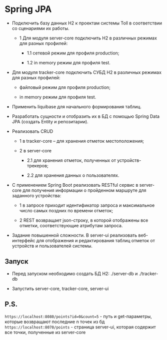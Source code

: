 # Spring JPA

+ Подключить базу данных H2 к проектам системы Toll в соответствии со сценариями их работы.

    + 1 Для модуля server-core подключить H2 в различных режимах для разных профилей:

        + 1.1 сетевой режим для профиля production;

        + 1.2 in memory режим для профиля test.

+ Для модуля tracker-core подключить СУБД H2 в различных режимах для разных профилей:

    + файловый режим для профиля production;

    + in memory режим для профиля test.

+ Применить liquibase для начального формирования таблиц.

+ Разработать сущности и отобразить их в БД с помощью Spring Data JPA (создать Entity и репозитарии).

+ Реализовать CRUD

    + 1 в tracker-core – для хранения отметок местоположения;

    + 2 в server-core

        + 2.1 для хранения отметок, полученных от устройств-трекеров;

        + 2.2 для хранения данных о пользователях.

+ С применением Spring Boot реализовать RESTful сервис в server-core для получения информации о пройденном маршруте для заданного устройства:

    + 1 в запросе приходит идентификатор запроса и максимальное число самых поздних по времени отметок;

    + 2 REST возвращает json-строку, в которой отображены все отметки, соответствующие атрибутам запроса.

+ Задание повышенной сложности. В server-ui реализовать веб-интерфейс для отображения и редактирования таблиц отметок от устройств и пользователей системы.

## Запуск
+ Перед запуском необходимо создать БД H2: ./server-db и ./tracker-db

+ Запустить server-core, tracker-core, server-ui

## P.S.
```https://localhost:8080/points?id=0&count=5``` - путь и get-параметры, которые возвращают последние n точек из бд
```https://localhost:8070/points``` - страница server-ui, которая содержит все точки, полученные из server-core
